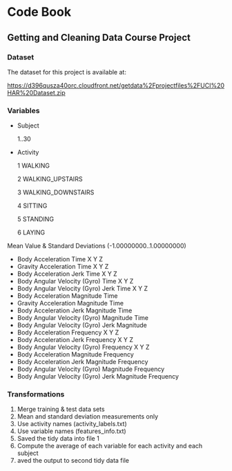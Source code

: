 
# Code Book
## Getting and Cleaning Data Course Project

### Dataset
The dataset for this project is available at:

https://d396qusza40orc.cloudfront.net/getdata%2Fprojectfiles%2FUCI%20HAR%20Dataset.zip

### Variables

* Subject

    1..30

* Activity

    1    WALKING

    2    WALKING_UPSTAIRS

    3    WALKING_DOWNSTAIRS

    4    SITTING
    
    5    STANDING
   
    6    LAYING

Mean Value & Standard Deviations (-1.00000000..1.00000000)

* Body Acceleration Time X Y Z
* Gravity Acceleration Time X Y Z
* Body Acceleration Jerk Time X Y Z
* Body Angular Velocity (Gyro) Time X Y Z
* Body Angular Velocity (Gyro) Jerk Time X Y Z
* Body Acceleration Magnitude Time
* Gravity Acceleration Magnitude Time
* Body Acceleration Jerk Magnitude Time
* Body Angular Velocity (Gyro) Magnitude Time
* Body Angular Velocity (Gyro) Jerk Magnitude
* Body Acceleration Frequency X Y Z
* Body Acceleration Jerk Frequency X Y Z
* Body Angular Velocity (Gyro) Frequency X Y Z
* Body Acceleration Magnitude Frequency
* Body Acceleration Jerk Magnitude Frequency
* Body Angular Velocity (Gyro) Magnitude Frequency
* Body Angular Velocity (Gyro) Jerk Magnitude Frequency

### Transformations

1. Merge training & test data sets
2. Mean and standard deviation measurements only
3. Use activity names (activity_labels.txt)
4. Use variable names (features_info.txt)
5. Saved the tidy data into file 1
6. Compute the average of each variable for each activity and each subject
7. aved the output to second tidy data file


